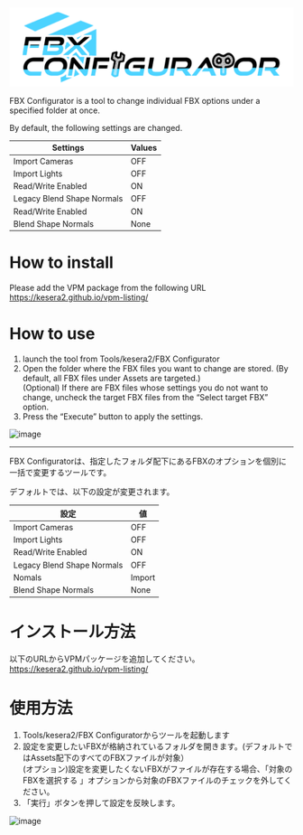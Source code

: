 ![Logo](https://github.com/kesera2/fbx-configurator/blob/main/Resources/Icon/FBX_Configurator_Logo.png)

FBX Configurator is a tool to change individual FBX options under a specified folder at once. 


By default, the following settings are changed.

| Settings | Values | 
| ------------------------------ | ------ | 
| Import Cameras<br> | OFF | 
| Import Lights | OFF | 
| Read/Write Enabled | ON | Legacy Blend Shape Normals 
Legacy Blend Shape Normals<br> | OFF | Nomals | Import 
| Read/Write Enabled | ON | Legacy Blend Shape Normals | OFF | Nomals 
| Blend Shape Normals | None | None 

# How to install
Please add the VPM package from the following URL 
https://kesera2.github.io/vpm-listing/

# How to use
1. launch the tool from Tools/kesera2/FBX Configurator
2. Open the folder where the FBX files you want to change are stored. (By default, all FBX files under Assets are targeted.)   
(Optional) If there are FBX files whose settings you do not want to change, uncheck the target FBX files from the “Select target FBX” option.
3. Press the “Execute” button to apply the settings.

![image](https://github.com/user-attachments/assets/b7b22463-1824-433c-b53f-364a99bfeeda)

---

FBX Configuratorは、指定したフォルダ配下にあるFBXのオプションを個別に一括で変更するツールです。  


デフォルトでは、以下の設定が変更されます。

| 設定                           | 値     | 
| ------------------------------ | ------ | 
| Import Cameras<br>             | OFF    | 
| Import Lights                  | OFF    | 
| Read/Write Enabled             | ON     | 
| Legacy Blend Shape Normals<br> | OFF    | 
| Nomals<br>                     | Import | 
| Blend Shape Normals            | None   | 

# インストール方法
以下のURLからVPMパッケージを追加してください。  
https://kesera2.github.io/vpm-listing/

# 使用方法
1. Tools/kesera2/FBX Configuratorからツールを起動します
2. 設定を変更したいFBXが格納されているフォルダを開きます。(デフォルトではAssets配下のすべてのFBXファイルが対象）  
   (オプション)設定を変更したくないFBXがファイルが存在する場合、「対象のFBXを選択する 」オプションから対象のFBXファイルのチェックを外してください。
3. 「実行」ボタンを押して設定を反映します。

![image](https://github.com/user-attachments/assets/ea62e856-8d75-4fe4-a5a4-efde81a1418d)

